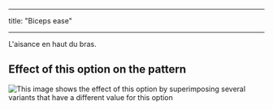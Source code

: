 - - -
title: "Biceps ease"
- - -

L'aisance en haut du bras.

## Effect of this option on the pattern

![This image shows the effect of this option by superimposing several variants that have a different value for this option](yuri_bicepsease_sample.svg "Effect of this option on the pattern")
